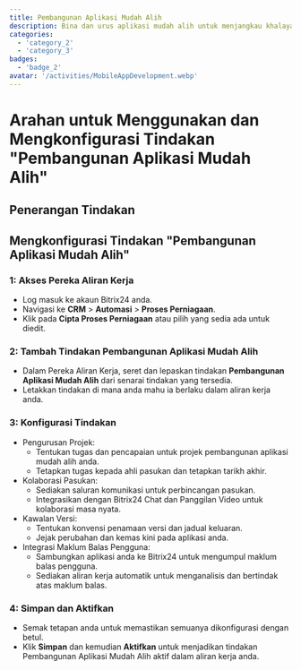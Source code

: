 ```yaml
---
title: Pembangunan Aplikasi Mudah Alih
description: Bina dan urus aplikasi mudah alih untuk menjangkau khalayak anda.
categories: 
  - 'category_2'
  - 'category_3'
badges: 
  - 'badge_2' 
avatar: '/activities/MobileAppDevelopment.webp'
---
```

# Arahan untuk Menggunakan dan Mengkonfigurasi Tindakan "Pembangunan Aplikasi Mudah Alih"

## Penerangan Tindakan

## **Mengkonfigurasi Tindakan "Pembangunan Aplikasi Mudah Alih"**

### 1: Akses Pereka Aliran Kerja
- Log masuk ke akaun Bitrix24 anda.
- Navigasi ke **CRM** > **Automasi** > **Proses Perniagaan**.
- Klik pada **Cipta Proses Perniagaan** atau pilih yang sedia ada untuk diedit.

### 2: Tambah Tindakan Pembangunan Aplikasi Mudah Alih
- Dalam Pereka Aliran Kerja, seret dan lepaskan tindakan **Pembangunan Aplikasi Mudah Alih** dari senarai tindakan yang tersedia.
- Letakkan tindakan di mana anda mahu ia berlaku dalam aliran kerja anda.

### 3: Konfigurasi Tindakan
- Pengurusan Projek:
  - Tentukan tugas dan pencapaian untuk projek pembangunan aplikasi mudah alih anda.
  - Tetapkan tugas kepada ahli pasukan dan tetapkan tarikh akhir.
- Kolaborasi Pasukan:
  - Sediakan saluran komunikasi untuk perbincangan pasukan.
  - Integrasikan dengan Bitrix24 Chat dan Panggilan Video untuk kolaborasi masa nyata.
- Kawalan Versi:
  - Tentukan konvensi penamaan versi dan jadual keluaran.
  - Jejak perubahan dan kemas kini pada aplikasi anda.
- Integrasi Maklum Balas Pengguna:
  - Sambungkan aplikasi anda ke Bitrix24 untuk mengumpul maklum balas pengguna.
  - Sediakan aliran kerja automatik untuk menganalisis dan bertindak atas maklum balas.

### 4: Simpan dan Aktifkan
- Semak tetapan anda untuk memastikan semuanya dikonfigurasi dengan betul.
- Klik **Simpan** dan kemudian **Aktifkan** untuk menjadikan tindakan Pembangunan Aplikasi Mudah Alih aktif dalam aliran kerja anda.